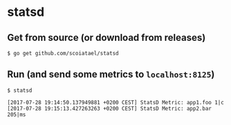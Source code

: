 # statsd

## Get from source (or download from releases)
```
$ go get github.com/scoiatael/statsd
```

## Run (and send some metrics to `localhost:8125`)
```
$ statsd                                                                                                                       
[2017-07-28 19:14:50.137949881 +0200 CEST] StatsD Metric: app1.foo 1|c
[2017-07-28 19:15:13.427263263 +0200 CEST] StatsD Metric: app2.bar 205|ms
```

